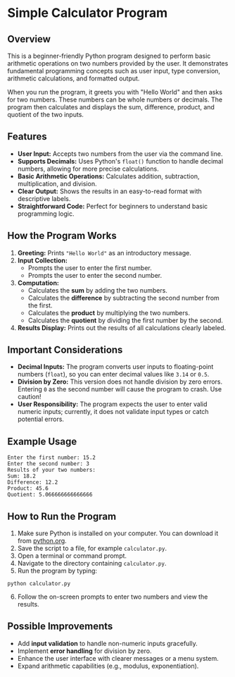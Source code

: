 
# Simple Calculator Program

## Overview

This is a beginner-friendly Python program designed to perform basic arithmetic operations on two numbers provided by the user. It demonstrates fundamental programming concepts such as user input, type conversion, arithmetic calculations, and formatted output.

When you run the program, it greets you with "Hello World" and then asks for two numbers. These numbers can be whole numbers or decimals. The program then calculates and displays the sum, difference, product, and quotient of the two inputs.

## Features

- **User Input:** Accepts two numbers from the user via the command line.
- **Supports Decimals:** Uses Python's `float()` function to handle decimal numbers, allowing for more precise calculations.
- **Basic Arithmetic Operations:** Calculates addition, subtraction, multiplication, and division.
- **Clear Output:** Shows the results in an easy-to-read format with descriptive labels.
- **Straightforward Code:** Perfect for beginners to understand basic programming logic.

## How the Program Works

1. **Greeting:** Prints `"Hello World"` as an introductory message.
2. **Input Collection:** 
   - Prompts the user to enter the first number.
   - Prompts the user to enter the second number.
3. **Computation:**
   - Calculates the **sum** by adding the two numbers.
   - Calculates the **difference** by subtracting the second number from the first.
   - Calculates the **product** by multiplying the two numbers.
   - Calculates the **quotient** by dividing the first number by the second.
4. **Results Display:** Prints out the results of all calculations clearly labeled.

## Important Considerations

- **Decimal Inputs:** The program converts user inputs to floating-point numbers (`float`), so you can enter decimal values like `3.14` or `0.5`.
- **Division by Zero:** This version does not handle division by zero errors. Entering `0` as the second number will cause the program to crash. Use caution!
- **User Responsibility:** The program expects the user to enter valid numeric inputs; currently, it does not validate input types or catch potential errors.

## Example Usage

```
Enter the first number: 15.2
Enter the second number: 3
Results of your two numbers:
Sum: 18.2
Difference: 12.2
Product: 45.6
Quotient: 5.066666666666666
```

## How to Run the Program

1. Make sure Python is installed on your computer. You can download it from [python.org](https://www.python.org/downloads/).
2. Save the script to a file, for example `calculator.py`.
3. Open a terminal or command prompt.
4. Navigate to the directory containing `calculator.py`.
5. Run the program by typing:

```
python calculator.py
```

6. Follow the on-screen prompts to enter two numbers and view the results.

## Possible Improvements

- Add **input validation** to handle non-numeric inputs gracefully.
- Implement **error handling** for division by zero.
- Enhance the user interface with clearer messages or a menu system.
- Expand arithmetic capabilities (e.g., modulus, exponentiation).

```


